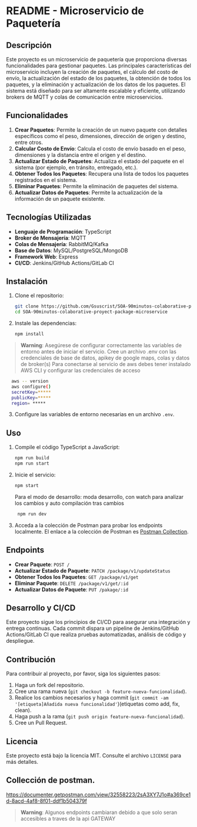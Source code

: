 # README - Microservicio de Paquetería

## Descripción

Este proyecto es un microservicio de paquetería que proporciona diversas funcionalidades para gestionar paquetes. Las principales características del microservicio incluyen la creación de paquetes, el cálculo del costo de envío, la actualización del estado de los paquetes, la obtención de todos los paquetes, y la eliminación y actualización de los datos de los paquetes. El sistema está diseñado para ser altamente escalable y eficiente, utilizando brokers de MQTT y colas de comunicación entre microservicios.

## Funcionalidades

1. **Crear Paquetes**: Permite la creación de un nuevo paquete con detalles específicos como el peso, dimensiones, dirección de origen y destino, entre otros.
2. **Calcular Costo de Envío**: Calcula el costo de envío basado en el peso, dimensiones y la distancia entre el origen y el destino.
3. **Actualizar Estado de Paquetes**: Actualiza el estado del paquete en el sistema (por ejemplo, en tránsito, entregado, etc.).
4. **Obtener Todos los Paquetes**: Recupera una lista de todos los paquetes registrados en el sistema.
5. **Eliminar Paquetes**: Permite la eliminación de paquetes del sistema.
6. **Actualizar Datos de Paquetes**: Permite la actualización de la información de un paquete existente.

## Tecnologías Utilizadas

- **Lenguaje de Programación**: TypeScript
- **Broker de Mensajería**: MQTT
- **Colas de Mensajería**: RabbitMQ/Kafka
- **Base de Datos**: MySQL/PostgreSQL/MongoDB
- **Framework Web**: Express
- **CI/CD**: Jenkins/GitHub Actions/GitLab CI

## Instalación

1. Clone el repositorio:
    ```bash
    git clone https://github.com/Gsuscrist/SOA-90minutos-colaborative-proyect-package-microservice
    cd SOA-90minutos-colaborative-proyect-package-microservice
    ```

2. Instale las dependencias:
    ```bash
    npm install
    ```
> **Warning**: Asegúrese de configurar correctamente las variables de entorno antes de iniciar el servicio.
> Cree un archivo .env con las credenciales de base de datos, apikey de google maps, colas y datos de broker(s)
> Para conectarse al servicio de aws debes tener instalado AWS CLI y configurar las credenciales de acceso

  ```bash
    aws -- version
    aws configure()
    secretKey=*****
    publicKey=*****
    region= *****
  ```

3. Configure las variables de entorno necesarias en un archivo `.env`.

## Uso

1. Compile el código TypeScript a JavaScript:
    ```bash
    npm run build
    npm run start
    ```
3. Inicie el servicio:
    ```bash
    npm start
    ```
   Para el modo de desarrollo:
   moda desarrollo, con watch para analizar los cambios y auto compilación tras cambios
   ```bash
    npm run dev
    ```

4. Acceda a la colección de Postman para probar los endpoints localmente. El enlace a la colección de Postman es [Postman Collection](http://localhost:3000/postman-collection).

## Endpoints

- **Crear Paquete**: `POST /`
- **Actualizar Estado de Paquete**: `PATCH /package/v1/updateStatus`
- **Obtener Todos los Paquetes**: `GET /package/v1/get`
- **Eliminar Paquete**: `DELETE /package/v1/get/:id`
- **Actualizar Datos de Paquete**: `PUT /pakage/:id`

## Desarrollo y CI/CD

Este proyecto sigue los principios de CI/CD para asegurar una integración y entrega continuas. Cada commit dispara un pipeline de Jenkins/GitHub Actions/GitLab CI que realiza pruebas automatizadas, análisis de código y despliegue.


## Contribución

Para contribuir al proyecto, por favor, siga los siguientes pasos:

1. Haga un fork del repositorio.
2. Cree una rama nueva (`git checkout -b feature-nueva-funcionalidad`).
3. Realice los cambios necesarios y haga commit (`git commit -am '[etiqueta]Añadida nueva funcionalidad'`)(etiquetas como add, fix, clean).
4. Haga push a la rama (`git push origin feature-nueva-funcionalidad`).
5. Cree un Pull Request.

## Licencia

Este proyecto está bajo la licencia MIT. Consulte el archivo `LICENSE` para más detalles.

## Collección de postman.
https://documenter.getpostman.com/view/32558223/2sA3XY7J1o#a369ce1d-8acd-4af8-8f01-ddf1b504379f

> **Warning**: Algunos endpoints cambiaran debido a que solo seran accesibles a traves de la api GATEWAY
